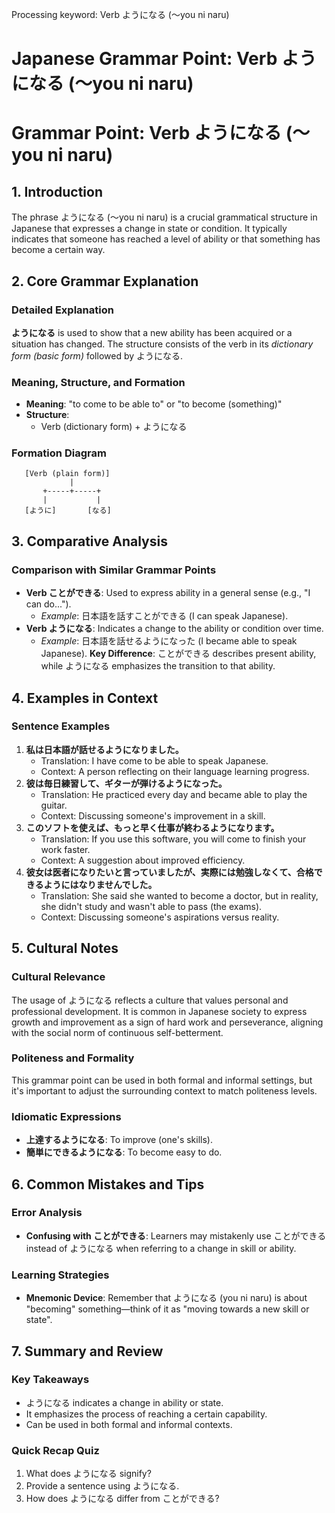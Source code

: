 Processing keyword: Verb ようになる (〜you ni naru)
# Japanese Grammar Point: Verb ようになる (〜you ni naru)
# Grammar Point: Verb ようになる (〜you ni naru)
## 1. Introduction
The phrase ようになる (〜you ni naru) is a crucial grammatical structure in Japanese that expresses a change in state or condition. It typically indicates that someone has reached a level of ability or that something has become a certain way.
## 2. Core Grammar Explanation
### Detailed Explanation
**ようになる** is used to show that a new ability has been acquired or a situation has changed. The structure consists of the verb in its *dictionary form (basic form)* followed by ようになる.
### Meaning, Structure, and Formation
- **Meaning**: "to come to be able to" or "to become (something)"
- **Structure**: 
  - Verb (dictionary form) + ようになる
### Formation Diagram
```
   [Verb (plain form)]
             |
       +-----+-----+
       |           |
   [ように]       [なる]
```
## 3. Comparative Analysis
### Comparison with Similar Grammar Points
- **Verb ことができる**: Used to express ability in a general sense (e.g., "I can do...").
  - *Example*: 日本語を話すことができる (I can speak Japanese).
- **Verb ようになる**: Indicates a change to the ability or condition over time.
  - *Example*: 日本語を話せるようになった (I became able to speak Japanese).
**Key Difference**: ことができる describes present ability, while ようになる emphasizes the transition to that ability.
## 4. Examples in Context
### Sentence Examples
1. **私は日本語が話せるようになりました。**
   - Translation: I have come to be able to speak Japanese.
   - Context: A person reflecting on their language learning progress.
2. **彼は毎日練習して、ギターが弾けるようになった。**
   - Translation: He practiced every day and became able to play the guitar.
   - Context: Discussing someone's improvement in a skill.
3. **このソフトを使えば、もっと早く仕事が終わるようになります。**
   - Translation: If you use this software, you will come to finish your work faster.
   - Context: A suggestion about improved efficiency.
4. **彼女は医者になりたいと言っていましたが、実際には勉強しなくて、合格できるようにはなりませんでした。**
   - Translation: She said she wanted to become a doctor, but in reality, she didn't study and wasn't able to pass (the exams).
   - Context: Discussing someone's aspirations versus reality.
## 5. Cultural Notes
### Cultural Relevance
The usage of ようになる reflects a culture that values personal and professional development. It is common in Japanese society to express growth and improvement as a sign of hard work and perseverance, aligning with the social norm of continuous self-betterment.
### Politeness and Formality
This grammar point can be used in both formal and informal settings, but it's important to adjust the surrounding context to match politeness levels.
### Idiomatic Expressions
- **上達するようになる**: To improve (one's skills).
- **簡単にできるようになる**: To become easy to do.
## 6. Common Mistakes and Tips
### Error Analysis
- **Confusing with ことができる**: Learners may mistakenly use ことができる instead of ようになる when referring to a change in skill or ability.
  
### Learning Strategies
- **Mnemonic Device**: Remember that ようになる (you ni naru) is about "becoming" something—think of it as "moving towards a new skill or state".
## 7. Summary and Review
### Key Takeaways
- ようになる indicates a change in ability or state.
- It emphasizes the process of reaching a certain capability.
- Can be used in both formal and informal contexts.
### Quick Recap Quiz
1. What does ようになる signify?
2. Provide a sentence using ようになる.
3. How does ようになる differ from ことができる?
